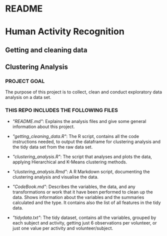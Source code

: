 # **README**

# Human Activity Recognition
## Getting and cleaning data 
## Clustering Analysis

### PROJECT GOAL

The purpose of this project is to collect, clean and conduct exploratory data analysis on a data set.

### THIS REPO INCLUDES THE FOLLOWING FILES

* *"README.md"*: Explains the analysis files and give some general information about this project.

* *"getting_cleaning_data.R"*: The R script, contains all the code instructions needed, to output the dataframe for clustering analysis and the tidy data set from the raw data set.

* *"clustering_analysis.R"*: The script that analyses and plots the data, applying Hierarchical and K-Means clustering methods.

* *"clustering_analysis.Rmd"*: A R Markdown script, documenting the clustering analysis and visualise the data.

* *"CodeBook.md"*: Describes the variables, the data, and any transformations or work that it have been performed to clean up the data. Shows information about the variables and the summaries calculated and the type. It contains also the list of all features in the tidy data.

* *"tidydata.txt"*: The tidy dataset, contains all the variables, grouped by each subject and activity, getting just 6 observations per volunteer, or just one value per activity and volunteer/subject.

